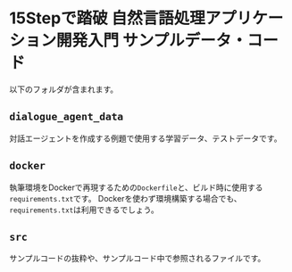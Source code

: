 15Stepで踏破 自然言語処理アプリケーション開発入門
サンプルデータ・コード
==========================================

以下のフォルダが含まれます。

`dialogue_agent_data`
--------------------
対話エージェントを作成する例題で使用する学習データ、テストデータです。

`docker`
--------
執筆環境をDockerで再現するための`Dockerfile`と、ビルド時に使用する`requirements.txt`です。
Dockerを使わず環境構築する場合でも、`requirements.txt`は利用できるでしょう。

`src`
-----
サンプルコードの抜粋や、サンプルコード中で参照されるファイルです。
